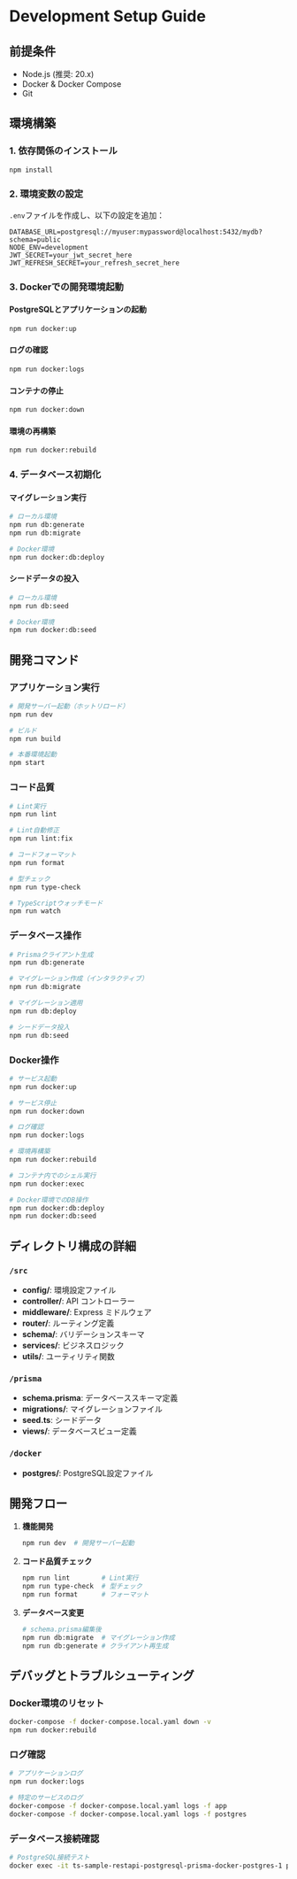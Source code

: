 # Development Setup Guide

## 前提条件
- Node.js (推奨: 20.x)
- Docker & Docker Compose
- Git

## 環境構築

### 1. 依存関係のインストール
```bash
npm install
```

### 2. 環境変数の設定
`.env`ファイルを作成し、以下の設定を追加：
```env
DATABASE_URL=postgresql://myuser:mypassword@localhost:5432/mydb?schema=public
NODE_ENV=development
JWT_SECRET=your_jwt_secret_here
JWT_REFRESH_SECRET=your_refresh_secret_here
```

### 3. Dockerでの開発環境起動

#### PostgreSQLとアプリケーションの起動
```bash
npm run docker:up
```

#### ログの確認
```bash
npm run docker:logs
```

#### コンテナの停止
```bash
npm run docker:down
```

#### 環境の再構築
```bash
npm run docker:rebuild
```

### 4. データベース初期化

#### マイグレーション実行
```bash
# ローカル環境
npm run db:generate
npm run db:migrate

# Docker環境
npm run docker:db:deploy
```

#### シードデータの投入
```bash
# ローカル環境
npm run db:seed

# Docker環境
npm run docker:db:seed
```

## 開発コマンド

### アプリケーション実行
```bash
# 開発サーバー起動（ホットリロード）
npm run dev

# ビルド
npm run build

# 本番環境起動
npm start
```

### コード品質
```bash
# Lint実行
npm run lint

# Lint自動修正
npm run lint:fix

# コードフォーマット
npm run format

# 型チェック
npm run type-check

# TypeScriptウォッチモード
npm run watch
```

### データベース操作
```bash
# Prismaクライアント生成
npm run db:generate

# マイグレーション作成（インタラクティブ）
npm run db:migrate

# マイグレーション適用
npm run db:deploy

# シードデータ投入
npm run db:seed
```

### Docker操作
```bash
# サービス起動
npm run docker:up

# サービス停止
npm run docker:down

# ログ確認
npm run docker:logs

# 環境再構築
npm run docker:rebuild

# コンテナ内でのシェル実行
npm run docker:exec

# Docker環境でのDB操作
npm run docker:db:deploy
npm run docker:db:seed
```

## ディレクトリ構成の詳細

### `/src`
- **config/**: 環境設定ファイル
- **controller/**: API コントローラー
- **middleware/**: Express ミドルウェア
- **router/**: ルーティング定義
- **schema/**: バリデーションスキーマ
- **services/**: ビジネスロジック
- **utils/**: ユーティリティ関数

### `/prisma`
- **schema.prisma**: データベーススキーマ定義
- **migrations/**: マイグレーションファイル
- **seed.ts**: シードデータ
- **views/**: データベースビュー定義

### `/docker`
- **postgres/**: PostgreSQL設定ファイル

## 開発フロー

1. **機能開発**
   ```bash
   npm run dev  # 開発サーバー起動
   ```

2. **コード品質チェック**
   ```bash
   npm run lint        # Lint実行
   npm run type-check  # 型チェック
   npm run format      # フォーマット
   ```

3. **データベース変更**
   ```bash
   # schema.prisma編集後
   npm run db:migrate  # マイグレーション作成
   npm run db:generate # クライアント再生成
   ```

## デバッグとトラブルシューティング

### Docker環境のリセット
```bash
docker-compose -f docker-compose.local.yaml down -v
npm run docker:rebuild
```

### ログ確認
```bash
# アプリケーションログ
npm run docker:logs

# 特定のサービスのログ
docker-compose -f docker-compose.local.yaml logs -f app
docker-compose -f docker-compose.local.yaml logs -f postgres
```

### データベース接続確認
```bash
# PostgreSQL接続テスト
docker exec -it ts-sample-restapi-postgresql-prisma-docker-postgres-1 psql -U myuser -d mydb
```